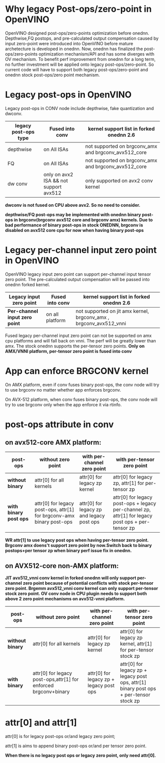 # Why legacy Post-ops/zero-point in OpenVINO
OpenVINO designed post-ops/zero-points optimization before onednn. Depthwise,FQ postops, and pre-calculated output compensation caused by
input zero-point were introduced into OpenVINO before mature archetecture is developed in onednn. Now, onednn has finalized the post-ops/zero-points
optimization mechanism/API and has some diverges with OV mechanism. To benefit perf improvement from onednn for a long term, no further investment will be applied onto
legacy post-ops/zero-point. So current code will have to support both legacy post-ops/zero-point and onednn stock post-ops/zero point mechanism.

# Legacy post-ops in OpenVINO
Legacy post-ops in CONV node include depthwise, fake quantization and dwconv.


|legacy post-ops type                   |Fused into conv                           |kernel support list in forked onednn 2.6|
--- | --- | ---|
|depthwise                              |on All ISAs                               |not supported on brgconv_amx and brgconv_avx512_core|
|FQ                                     |on All ISAs                               |not supported on brgconv_amx and brgconv_avx512_core
|dw conv                                |only on avx2 ISA && not support avx512    |only supported on avx2 conv kernel

**dwconv is not fused on CPU above avx2. So no need to consider.**

**depthwise/FQ post-ops may be implemented with onednn binary post-ops in brgconv(brgconv avx512 core and brgconv amx) kernels. Due to bad performance of binary post-ops in stock ONEDNN, brgconv is disabled on avx512 core cpu for now when having binary post-ops**

# Legacy per-channel input zero point in OpenVINO

OpenVINO legacy input zero point can support per-channel input tensor zero point. The pre-calculated output compensation will
be passed into onednn forked kernel.

|Legacy input zero point                  |Fused into conv                 |kernel support list in forked onednn 2.6
--- | --- | ---|
|**Per-channel input zero point**             |on all platform                   |not supported on jit amx kernel, brgconv_amx , brgconv_avx512_vnni

Fused legacy per-channel input zero point can not be supported on amx cpu platforms and will fall back on vnni. The perf will be greatly lower than amx.
The stock onednn supports the per-tensor zero points. **Only on AMX/VNNI platform, per-tensor zero point is fused into conv**

# App can enforce BRGCONV kernel
On AMX platform, even if conv fuses binary post-ops, the conv node will try to use brgconv no matter whether app enforces brgconv.

On AVX-512 platform, when conv fuses binary post-ops, the conv node will try to use brgconv only when the app enforce it via rtinfo.
# post-ops attribute in conv

## on avx512-core AMX platform:

|post-ops                            |without zero point          |with per-channel zero point                     |with per-tensor zero point|
--- | --- | ---| ---|
|**without binary**   |attr[0] for all kernels      |attr[0] for legacy zp kernel   |attr[0] for legacy zp,   attr[1] for per-tensor zp|
|**with binary post ops**       |attr[0] for legacy post-ops, attr[1] for brgconv-amx binary post-ops  |attr[0] for legacy zp and legacy post ops  |attr[0] for legacy post-ops + legacy per-channel zp, attr[1] for legacy post ops + per-tensor zp|

**WR attr[1] to use legacy post ops when having per-tensor zero point. Brgconv amx doens't support zero point by now.Switch back to binary postops+per tensor zp when binary perf issue fix in onednn.**

## on AVX512-core non-AMX platform:

**JIT avx512_vnni conv kernel in forked onednn will only support per-channel zero point because of potential conflicts with stock per-tensor zero point. Brgemm avx512_vnni conv kernel
can only support per-tensor stock zero point. OV conv node in CPU plugin needs to support both above 2 zero point mechanisms on avx512-vnni platform.**

|post-ops |without zero point                       |with per-channel zero point       |with per-tensor zero point|
--- | --- | ---| ---|
|**without binary**     |attr[0] for all kernels                 |attr[0] for legacy zp kernel  |attr[0] for legacy zp kernel, attr[1] for per-tensor stock zp|
|**with binary**        |attr[0] for legacy post-ops,attr[1] for enforced brgconv+binary    |attr[0] for legacy zp + legacy post ops    |attr[0] for legacy zp + legacy post ops, attr[1] binary post ops + per-tensor stock zp|


# attr[0] and attr[1]
attr[0] is for legacy post-ops or/and legacy zero point;

attr[1] is aims to append binary post-ops or/and per tensor zero point. 

**When there is no legacy post ops or legacy zero point, only need attr[0].**